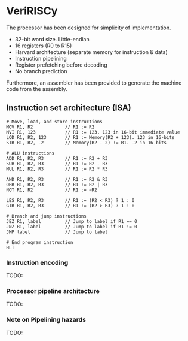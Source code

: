 # VeriRISCy

The processor has been designed for simplicity of implementation.
- 32-bit word size. Little-endian
- 16 registers (R0 to R15)
- Harvard architecture (separate memory for instruction & data)
- Instruction pipelining
- Register prefetching before decoding
- No branch prediction

Furthermore, an assembler has been provided to generate the machine code from the assembly.

## Instruction set architecture (ISA)

```
# Move, load, and store instructions
MOV R1, R2            // R1 := R2
MVI R1, 123           // R1 := 123. 123 in 16-bit immediate value
LOD R1, R2, 123       // R1 := Memory(R2 + 123). 123 in 16-bits
STR R1, R2, -2        // Memory(R2 - 2) := R1. -2 in 16-bits

# ALU instructions
ADD R1, R2, R3        // R1 := R2 + R3
SUB R1, R2, R3        // R1 := R2 - R3
MUL R1, R2, R3        // R1 := R2 * R3

AND R1, R2, R3        // R1 := R2 & R3
ORR R1, R2, R3        // R1 := R2 | R3
NOT R1, R2            // R1 := ~R2 

LES R1, R2, R3        // R1 := (R2 < R3) ? 1 : 0
GTR R1, R2, R3        // R1 := (R2 > R3) ? 1 : 0

# Branch and jump instructions
JEZ R1, label         // Jump to label if R1 == 0
JNZ R1, label         // Jump to label if R1 != 0
JMP label             // Jump to label

# End program instruction
HLT
```
### Instruction encoding
TODO:

### Processor pipeline architecture
TODO:

### Note on Pipelining hazards
TODO:







